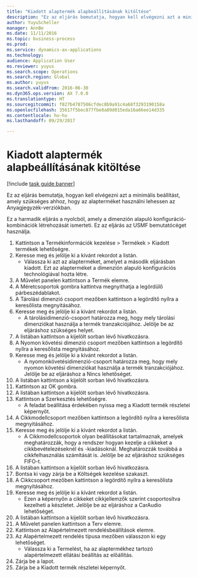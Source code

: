 ```yaml
--- 
title: "Kiadott alaptermék alapbeállításának kitöltése"
description: "Ez az eljárás bemutatja, hogyan kell elvégezni azt a minimális beállítást, amely szükséges ahhoz, hogy az alapterméket használni lehessen az Anyagjegyzék-verziókban."
author: YuyuScheller
manager: AnnBe
ms.date: 11/11/2016
ms.topic: business-process
ms.prod: 
ms.service: dynamics-ax-applications
ms.technology: 
audience: Application User
ms.reviewer: yuyus
ms.search.scope: Operations
ms.search.region: Global
ms.author: yuyus
ms.search.validFrom: 2016-06-30
ms.dyn365.ops.version: AX 7.0.0
ms.translationtype: HT
ms.sourcegitcommit: f827b4787506cfdec8b9a91c4a68f3293190158a
ms.openlocfilehash: 35617f5bec877fbe8a89d015eda16a66ee14d335
ms.contentlocale: hu-hu
ms.lasthandoff: 09/29/2017

---
```

# <a name="complete-basic-setup-of-a-released-product-master"></a>Kiadott alaptermék alapbeállításának kitöltése

[!include [task guide banner](../../includes/task-guide-banner.md)]

Ez az eljárás bemutatja, hogyan kell elvégezni azt a minimális beállítást, amely szükséges ahhoz, hogy az alapterméket használni lehessen az Anyagjegyzék-verziókban.

Ez a harmadik eljárás a nyolcból, amely a dimenzión alapuló konfiguráció-kombinációk létrehozását ismerteti. Ez az eljárás az USMF bemutatócéget használja.

1. Kattintson a Termékinformációk kezelése > Termékek > Kiadott termékek lehetőségre.
2. Keresse meg és jelölje ki a kívánt rekordot a listán.
    * Válassza ki azt az alapterméket, amelyet a második eljárásban kiadott. Ezt az alapterméket a dimenzión alapuló konfigurációs technológiával hozta létre.  
3. A Művelet panelen kattintson a Termék elemre.
4. A Méretcsoportok gombra kattintva megnyithatja a legördülő párbeszédablakot.
5. A Tárolási dimenzió csoport mezőben kattintson a legördítő nyílra a keresőlista megnyitásához.
6. Keresse meg és jelölje ki a kívánt rekordot a listán.
    * A tárolásidimenzió-csoport határozza meg, hogy mely tárolási dimenziókat használja a termék tranzakciójához. Jelölje be az eljáráshoz szükséges helyet.  
7. A listában kattintson a kijelölt sorban lévő hivatkozásra.
8. A Nyomon követési dimenzió csoport mezőben kattintson a legördítő nyílra a keresőlista megnyitásához.
9. Keresse meg és jelölje ki a kívánt rekordot a listán.
    * A nyomonkövetésidimenzió-csoport határozza meg, hogy mely nyomon követési dimenziókat használja a termék tranzakciójához. Jelölje be az eljáráshoz a Nincs lehetőséget.  
10. A listában kattintson a kijelölt sorban lévő hivatkozásra.
11. Kattintson az OK gombra.
12. A listában kattintson a kijelölt sorban lévő hivatkozásra.
13. Kattintson a Szerkesztés lehetőségre.
    * A feladat beállítása érdekében nyissa meg a Kiadott termék részletei képernyőt.  
14. A Cikkmodellcsoport mezőben kattintson a legördítő nyílra a keresőlista megnyitásához.
15. Keresse meg és jelölje ki a kívánt rekordot a listán.
    * A Cikkmodellcsoportok olyan beállításokat tartalmaznak, amelyek meghatározzák, hogy a rendszer hogyan kezelje a cikkeket a cikkbevételezéseknél és -kiadásoknál. Meghatározzák továbbá a cikkfelhasználás számítását is. Jelölje be az eljáráshoz szükséges FIFO-t.  
16. A listában kattintson a kijelölt sorban lévő hivatkozásra.
17. Bontsa ki vagy zárja be a Költségek kezelése szakaszt.
18. A Cikkcsoport mezőben kattintson a legördítő nyílra a keresőlista megnyitásához.
19. Keresse meg és jelölje ki a kívánt rekordot a listán.
    * Ezen a képernyőn a cikkeket cikkjellemzők szerint csoportosítva kezelheti a készletet. Jelölje be az eljáráshoz a CarAudio lehetőséget.  
20. A listában kattintson a kijelölt sorban lévő hivatkozásra.
21. A Művelet panelen kattintson a Terv elemre.
22. Kattintson az Alapértelmezett rendelésbeállítások elemre.
23. Az Alapértelmezett rendelés típusa mezőben válasszon ki egy lehetőséget.
    * Válassza ki a Termelést, ha az alaptermékhez tartozó alapértelmezett ellátási beállítás az előállítás.  
24. Zárja be a lapot.
25. Zárja be a Kiadott termék részletei képernyőt.


